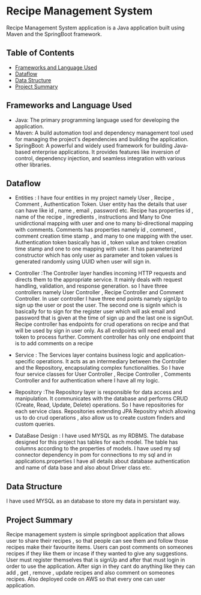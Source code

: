 # Recipe Management System 

Recipe Management System application is a Java application built using Maven and the SpringBoot framework.

## Table of Contents

- [Frameworks and Language Used](#frameworks-and-language-used)
- [Dataflow](#dataflow)
- [Data Structure](#data-structure)
- [Project Summary](#project-summary)

## Frameworks and Language Used

- Java: The primary programming language used for developing the application.
- Maven: A build automation tool and dependency management tool used for managing the project's dependencies and building the application.
- SpringBoot: A powerful and widely used framework for building Java-based enterprise applications. It provides features like inversion of control, dependency injection, and seamless integration with various other libraries.

## Dataflow


* Entities : I have four entities in my project namely User , Recipe , Comment , Authentication Token. User entity has the details that user can have like id , name , email , password etc. Recipe has properties id , name of the recipe , ingredients , instructions and Many to One unidirctional mapping with user and one to many bi-directional mapping with comments. Comments has properties namely id , comment , comment creation time stamp , and many to one mapping with the user. Authentication token basically has id , token value and token creation time stamp and one to one mapping with user. It has parameterized constructor which has only user as parameter and token values is generated randomly using UUID when user will sign in.
 
* Controller :The Controller layer handles incoming HTTP requests and directs them to the appropriate service. It mainly deals with request handling, validation, and response generation. so I have three controllers namely User Controller , Recipe Controller and Comment Controller. In user controller I have three end points namely signUp to sign up the user or post the user. The second one is signIn which is basically for to sign for the register user which will ask email and password that is given at the time of sign up and the last one is signOut. Recipe controller has endpoints for crud operations on recipe and that will be used by sign in user only. As all endpoints will need email and token to process further. Comment controller has only one endpoint that is to add comments on a recipe

* Service : The Services layer contains business logic and application-specific operations. It acts as an intermediary between the Controller and the Repository, encapsulating complex functionalities. So I have four service classes for User Controller , Recipe Controller , Comments Controller and for authentication where I have all my logic.

* Repository :The Repository layer is responsible for data access and manipulation. It communicates with the database and performs CRUD (Create, Read, Update, Delete) operations. So I have repositories for each service class. Repositories extending JPA Repositry which allowing us to do crud operations , also allow us to create custom finders and custom queries.

* DataBase Design : I have used MYSQL as my RDBMS. The database designed for this project has tables for each model. The table has columns according to the properties of models. I have used my sql connector dependency in pom for connections to my sql and in applications.properties I have all details about database authentication and name of data base and also about Driver class etc.

## Data Structure

I have used MYSQL as an database to store my data in persistant way.

## Project Summary

Recipe management system is simple springboot application that allows user to share their recipes , so that people can see them and follow those recipes make their favourite items. Users can post comments on someones recipes if they like them or incase if they wanted to give any suggestions. User must register themselves that is signUp and after that must login in order to use the application. After sign in they cant do anything like they can add , get , remove , update recipes and also comment on someones recipes. Also deployed code on AWS so that every one can user application.

